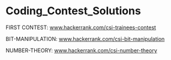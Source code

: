 # Coding_Contest_Solutions
FIRST CONTEST:  www.hackerrank.com/csi-trainees-contest

BIT-MANIPULATION: www.hackerrank.com/csi-bit-manipulation

NUMBER-THEORY: www.hackerrank.com/csi-number-theory

